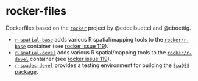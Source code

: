 # rocker-files

Dockerfiles based on the [`rocker`](https://github.com/rocker-org/rocker) project by @eddelbuettel and @cboettig.

* [`r-spatial-base`](https://registry.hub.docker.com/u/achubaty/r-spatial-base) adds various R spatial/mapping tools to the [`rocker/r-base`](https://registry.hub.docker.com/u/rocker/r-base/) container (see [rocker issue 119](https://github.com/rocker-org/rocker/issues/119)).
* [`r-spatial-devel`](https://registry.hub.docker.com/u/achubaty/r-spatial-devel) adds various R spatial/mapping tools to the [`rocker/r-devel`](https://registry.hub.docker.com/u/rocker/r-devel/) container (see [rocker issue 119](https://github.com/rocker-org/rocker/issues/119)).
* [`r-spades-devel`](https://registry.hub.docker.com/u/achubaty/r-spades-devel) provides a testing environment for building the [`SpaDES` package](https://github.com/PredictiveEcology/SpaDES).
